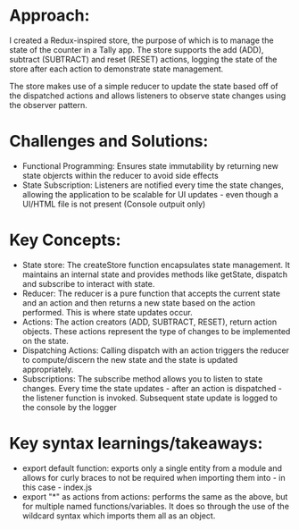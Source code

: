 # Approach:

I created a Redux-inspired store, the purpose of which is to manage the state of the counter in a Tally app.
The store supports the add (ADD), subtract (SUBTRACT) and reset (RESET) actions, logging the state of the store after each action
to demonstrate state management.

The store makes use of a simple reducer to update the state based off of the dispatched actions and allows listeners to observe state changes using
the observer pattern.

# Challenges and Solutions:

- Functional Programming: Ensures state immutability by returning new state objercts within the reducer to avoid side effects
- State Subscription: Listeners are notified every time the state changes, allowing the application to be scalable for UI updates - even though a UI/HTML file is not present (Console outpuit only)

# Key Concepts:

- State store: The createStore function encapsulates state management. It maintains an internal state and provides methods like getState, dispatch and subscribe to interact with state.
- Reducer: The reducer is a pure function that accepts the current state and an action and then returns a new state based on the action performed. This is where state updates occur.
- Actions: The action creators (ADD, SUBTRACT, RESET), return action objects. These actions represent the type of changes to be implemented on the state.
- Dispatching Actions: Calling dispatch with an action triggers the reducer to compute/discern the new state and the state is updated appropriately.
- Subscriptions: The subscribe method allows you to listen to state changes. Every time the state updates - after an action is dispatched - the listener function is invoked. Subsequent state update is logged to the console by the logger

# Key syntax learnings/takeaways:

- export default function: exports only a single entity from a module and allows for curly braces to not be required when importing them into - in this case - index.js
- export "\*" as actions from actions: performs the same as the above, but for multiple named functions/variables. It does so through the use of the wildcard syntax which imports them all as an object.
